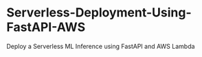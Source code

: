 # Serverless-Deployment-Using-FastAPI-AWS
Deploy a Serverless ML Inference using FastAPI and AWS Lambda
